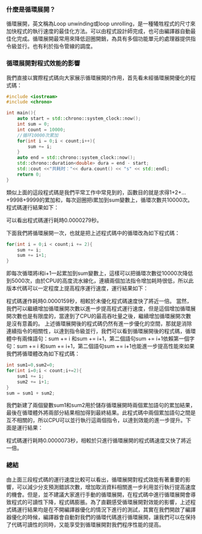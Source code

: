 ### 什麼是循環展開？
循環展開，英文稱為Loop unwinding或loop unrolling，是一種犧牲程式的尺寸來加快程式的執行速度的最佳化方法。可以由程式設計師完成，也可由編譯器自動最佳化完成。循環展開最常用來降低迴圈開銷，為具有多個功能單元的處理器提供指令級並行。也有利於指令管線的調度。

### 循環展開對程式效能的影響
我們直接以實際程式碼向大家展示循環展開的作用，首先看未經循環展開優化的程式碼：

``` cpp
#include <iostream>
#include <chrono>

int main(){
    auto start = std::chrono::system_clock::now();
    int sum = 0;
    int count = 10000;
    //循环10000次累加
    for(int i = 0;i < count;i++){  
        sum += i;
    }
    auto end = std::chrono::system_clock::now();
    std::chrono::duration<double> dura = end - start;
    std::cout <<"共耗时："<< dura.count() << "s" << std::endl;
    return 0;
}
```

類似上面的這段程式碼是我們平常工作中常見到的，函數目的就是求得1+2+…+9998+9999的累加和，每次迴圈把i累加到sum變數上，循環次數共10000次。程式碼運行結果如下：

可以看出程式碼運行耗時0.0000279秒。

下面我們將循環展開一次，也就是把上述程式碼中的循環改為如下程式碼：

``` cpp
for(int i = 0;i < count;i += 2){
    sum += i;
    sum += i+1;
}
```

即每次循環將i和i+1一起累加到sum變數上，這樣可以把循環次數從10000次降低到5000次，由於CPU的高度流水線化，連續兩個加法指令增加耗時很低，所以此版本代碼可以一定程度上提高程序運行速度，運行結果如下：

程式碼運作耗時0.0000159秒，相較於未優化程式碼速度快了將近一倍。
當然，我們可以繼續增加循環展開次數以進一步提高程式運行速度，但是這個增加循環展開次數也是有限度的，當達到了CPU的最高吞吐量之後，繼續增加循環展開次數是沒有意義的。
上述循環展開後的程式碼仍然有進一步優化的空間，那就是消除連續指令的相關性，以達到指令級並行，我們可以看到循環展開後的程式碼，循環體中有兩條語句：sum += i 和sum += i+1，第二個語句sum += i+1依賴第一個字句：sum += i 和sum += i+1，第二個語句sum += i+1也能進一步提高性能來如果我們將循環體改為如下程式碼：

``` cpp
int sum1=0,sum2=0;
for(int i=0;i < count;i+=2){
    sum1 += i;
    sum2 += i+1;
}
sum = sum1 + sum2;
```

我們新建了兩個變數sum1和sum2用於儲存循環展開時兩個累加語句的累加結果，最後在循環體外將兩部分結果相加得到最終結果。此程式碼中兩個累加語句之間是互不相關的，所以CPU可以並行執行這兩個指令，以達到效能的進一步提升。下面是運行結果：

程式碼運行耗時0.0000073秒，相較於只進行循環展開的程式碼速度又快了將近一倍。

### 總結
由上面三段程式碼的運行速度比較可以看出，循環展開對程式效能有著重要的影響，可以減少分支預測錯誤次數，增加取消資料相關進一步利用並行執行提高速度的機會。但是，並不建議大家進行手動的循環展開，在程式碼中進行循環展開會導致程式的可讀性下降，程式碼膨脹。為了直觀感受循環展開對效能的影響，上述程式碼運行結果均是在不開編譯器優化的情況下進行的測試，其實在我們開啟了編譯器優化的時候，編譯器會自動對我們的循環代碼進行循環展開，讓我們可以在保持了代碼可讀性的同時，又能享受到循環展開對我們程序性能的提高。